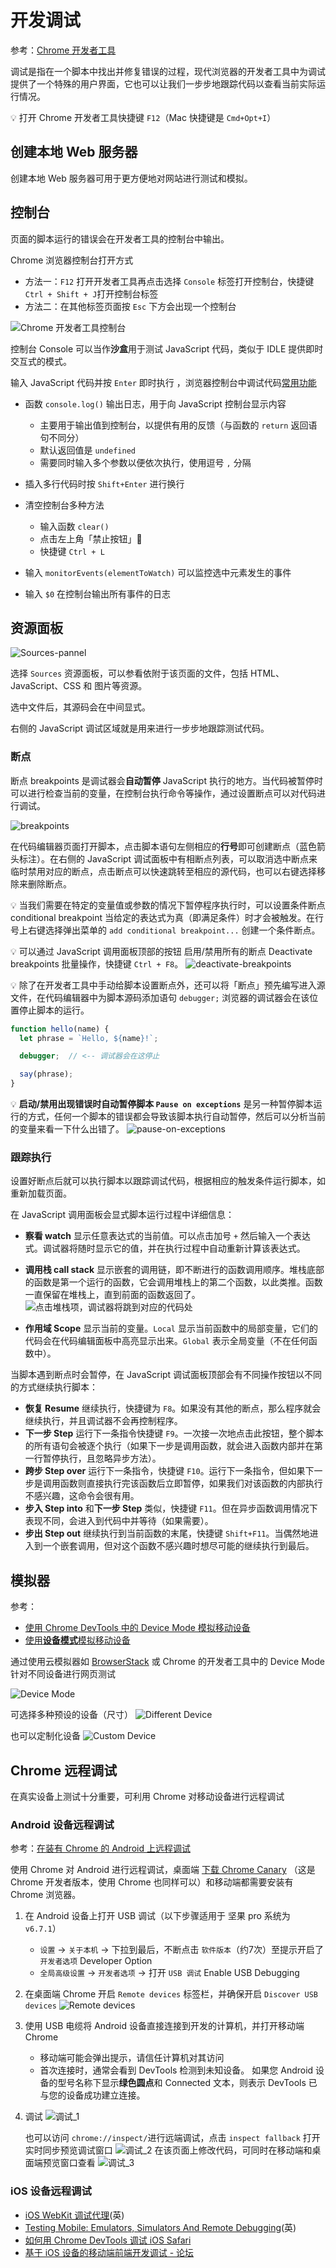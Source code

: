 # 开发调试
参考：[Chrome 开发者工具](https://developers.google.com/web/tools/chrome-devtools)

调试是指在一个脚本中找出并修复错误的过程，现代浏览器的开发者工具中为调试提供了一个特殊的用户界面，它也可以让我们一步步地跟踪代码以查看当前实际运行情况。

:bulb: 打开 Chrome 开发者工具快捷键 `F12`（Mac 快捷键是 `Cmd+Opt+I`）

## 创建本地 Web 服务器
创建本地 Web 服务器可用于更方便地对网站进行测试和模拟。

## 控制台
页面的脚本运行的错误会在开发者工具的控制台中输出。

Chrome 浏览器控制台打开方式
* 方法一：`F12` 打开开发者工具再点击选择 `Console` 标签打开控制台，快捷键 `Ctrl + Shift + J`打开控制台标签
* 方法二：在其他标签页面按 `Esc` 下方会出现一个控制台

![Chrome 开发者工具控制台](./images/20200323141523501_10435.png)

控制台 Console 可以当作**沙盒**用于测试 JavaScript 代码，类似于 IDLE 提供即时交互式的模式。

输入 JavaScript 代码并按 `Enter` 即时执行 ，浏览器控制台中调试代码[常用功能](https://wiki.jikexueyuan.com/project/chrome-devtools/using-the-console.html)

* 函数 `console.log()` 输出日志，用于向 JavaScript 控制台显示内容
    * 主要用于输出值到控制台，以提供有用的反馈（与函数的 `return` 返回语句不同分）
    * 默认返回值是 `undefined`
    * 需要同时输入多个参数以便依次执行，使用逗号 `,` 分隔

* 插入多行代码时按 `Shift+Enter` 进行换行

* 清空控制台多种方法
    * 输入函数 `clear()`
    * 点击左上角「禁止按钮」:no_entry_sign:
    * 快捷键 `Ctrl + L`
* 输入 `monitorEvents(elementToWatch)` 可以监控选中元素发生的事件
* 输入 `$0` 在控制台输出所有事件的日志

## 资源面板
![Sources-pannel](./images/20200323140805927_6326.png)

选择 `Sources` 资源面板，可以参看依附于该页面的文件，包括 HTML、JavaScript、CSS 和 图片等资源。

选中文件后，其源码会在中间显式。

右侧的 JavaScript 调试区域就是用来进行一步步地跟踪测试代码。

### 断点
断点 breakpoints 是调试器会**自动暂停** JavaScript 执行的地方。当代码被暂停时可以进行检查当前的变量，在控制台执行命令等操作，通过设置断点可以对代码进行调试。

![breakpoints](./images/20200323151214027_14131.gif)

在代码编辑器页面打开脚本，点击脚本语句左侧相应的**行号**即可创建断点（蓝色箭头标注）。在右侧的 JavaScript 调试面板中有相断点列表，可以取消选中断点来临时禁用对应的断点，点击断点可以快速跳转至相应的源代码，也可以右键选择移除来删除断点。

:bulb: 当我们需要在特定的变量值或参数的情况下暂停程序执行时，可以设置条件断点 conditional breakpoint 当给定的表达式为真（即满足条件）时才会被触发。在行号上右键选择弹出菜单的 `add conditional breakpoint...` 创建一个条件断点。

:bulb: 可以通过 JavaScript 调用面板顶部的按钮 启用/禁用所有的断点 Deactivate breakpoints 批量操作，快捷键 `Ctrl + F8`。
![deactivate-breakpoints](./images/20200323154804908_20146.png)

:bulb: 除了在开发者工具中手动给脚本设置断点外，还可以将「断点」预先编写进入源文件，在代码编辑器中为脚本源码添加语句 `debugger;` 浏览器的调试器会在该位置停止脚本的运行。

```js
function hello(name) {
  let phrase = `Hello, ${name}!`;

  debugger;  // <-- 调试器会在这停止

  say(phrase);
}
```

:bulb: **启动/禁用出现错误时自动暂停脚本 `Pause on exceptions`** 是另一种暂停脚本运行的方式，任何一个脚本的错误都会导致该脚本执行自动暂停，然后可以分析当前的变量来看一下什么出错了。
![pause-on-exceptions](./images/20200323155446037_13472.png)

### 跟踪执行
设置好断点后就可以执行脚本以跟踪调试代码，根据相应的触发条件运行脚本，如重新加载页面。

在 JavaScript 调用面板会显式脚本运行过程中详细信息：

* **察看 watch** 显示任意表达式的当前值。可以点击加号 `+` 然后输入一个表达式。调试器将随时显示它的值，并在执行过程中自动重新计算该表达式。

* **调用栈 call stack** 显示嵌套的调用链，即不断进行的函数调用顺序。堆栈底部的函数是第一个运行的函数，它会调用堆栈上的第二个函数，以此类推。函数一直保留在堆栈上，直到前面的函数返回了。
![点击堆栈项，调试器将跳到对应的代码处](./images/20200323112945044_24938.gif)

* **作用域 Scope** 显示当前的变量。`Local` 显示当前函数中的局部变量，它们的代码会在代码编辑面板中高亮显示出来。`Global` 表示全局变量（不在任何函数中）。

当脚本遇到断点时会暂停，在 JavaScript 调试面板顶部会有不同操作按钮以不同的方式继续执行脚本：

* **恢复 Resume** 继续执行，快捷键为 `F8`。如果没有其他的断点，那么程序就会继续执行，并且调试器不会再控制程序。
* **下一步 Step** 运行下一条指令快捷键 `F9`。一次接一次地点击此按钮，整个脚本的所有语句会被逐个执行（如果下一步是调用函数，就会进入函数内部并在第一行暂停执行，且忽略异步方法）。
* **跨步 Step over** 运行下一条指令，快捷键 `F10`。运行下一条指令，但如果下一步是调用函数则直接执行完该函数后立即暂停，如果我们对该函数的内部执行不感兴趣，这命令会很有用。
* **步入 Step into** 和**下一步 Step** 类似，快捷键 `F11`。但在异步函数调用情况下表现不同，会进入到代码中并等待（如果需要）。
* **步出 Step out** 继续执行到当前函数的末尾，快捷键 `Shift+F11`。当偶然地进入到一个嵌套调用，但对这个函数不感兴趣时想尽可能的继续执行到最后。

## 模拟器
参考：
* [使用 Chrome DevTools 中的 Device Mode 模拟移动设备](https://developers.google.com/web/tools/chrome-devtools/device-mode/?utm_source=dcc&utm_medium=redirect&utm_campaign=2016q3)
* [使用**设备模式**模拟移动设备](http://www.css88.com/doc/chrome-devtools/device-mode/)

通过使用云模拟器如 [BrowserStack](http://www.browserstack.com/) 或 Chrome 的开发者工具中的 Device Mode 针对不同设备进行网页测试

![Device Mode](./images/20191014184640787_5568.png)

可选择多种预设的设备（尺寸）
![Different Device](./images/20191014184712880_7396.png)

也可以定制化设备
![Custom Device](./images/20191014184743510_17089.png)



## Chrome 远程调试
在真实设备上测试十分重要，可利用 Chrome 对移动设备进行远程调试

### Android 设备远程调试
参考：[在装有 Chrome 的 Android 上远程调试](https://developers.google.cn/web/tools/chrome-devtools/remote-debugging/?hl=zh)

使用 Chrome 对 Android 进行远程调试，桌面端 [下载 Chrome Canary](https://www.google.com/chrome/browser/canary.html) （这是 Chrome 开发者版本，使用 Chrome 也同样可以）和移动端都需要安装有Chrome 浏览器。

1. 在 Android 设备上打开 USB 调试（以下步骤适用于 坚果 pro 系统为 `v6.7.1`）
    * `设置` -> `关于本机` -> 下拉到最后，不断点击 `软件版本`（约7次）至提示开启了 `开发者选项` Developer Option
    * `全局高级设置` -> `开发者选项` -> 打开 `USB 调试` Enable USB Debugging
2. 在桌面端 Chrome 开启 `Remote devices` 标签栏，并确保开启 `Discover USB devices`
    ![Remote devices](./images/20191111171315127_1931.png)
3. 使用 USB 电缆将 Android 设备直接连接到开发的计算机，并打开移动端 Chrome
    * 移动端可能会弹出提示，请信任计算机对其访问
    * 首次连接时，通常会看到 DevTools 检测到未知设备。 如果您 Android 设备的型号名称下显示**绿色圆点**和 Connected 文本，则表示 DevTools 已与您的设备成功建立连接。
4. 调试
    ![调试_1](./images/20191111172316056_1919.png)

    也可以访问 `chrome://inspect/`进行远端调试，点击 `inspect fallback` 打开实时同步预览调试窗口
    ![调试_2](./images/20191111172804898_11749.png)
    在该页面上修改代码，可同时在移动端和桌面端预览窗口查看
    ![调试_3](./images/20191111172919623_13088.png)
### iOS 设备远程调试
- [iOS WebKit 调试代理](https://github.com/google/ios-webkit-debug-proxy)(英)
- [Testing Mobile: Emulators, Simulators And Remote Debugging](https://www.smashingmagazine.com/2014/09/testing-mobile-emulators-simulators-remote-debugging/)(英)
- [如何用 Chrome DevTools 调试 iOS Safari](https://sebastianblade.com/debug-ios-safari-with-chrome-devtools/)
- [基于 iOS 设备的移动端前端开发调试 - 论坛](https://discussions.youdaxue.com/t/ios/37374)